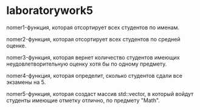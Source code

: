 # laboratorywork5
nomer1-функция, которая отсортирует всех студентов по именам.

nomer2-функция, которая отсортирует всех студентов по средней оценке.

nomer3-функция, которая вернет количество студентов имеющих неудовлетворительную оценку хотя бы по одному предмету.

nomer4-функция, которая определит, сколько студентов сдали все экзамены на 5.

nomer5-функция, которая создаст массив std::vector<Student>, в который войдут студенты имеющие отметку отлично, по предмету "Math".
